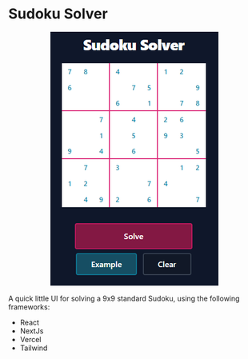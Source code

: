 # Sudoku Solver

<p align="center">
  <img src="img/example.png" />
</p>

A quick little UI for solving a 9x9 standard Sudoku, using the following frameworks:

-  React
-  NextJs
-  Vercel
-  Tailwind



